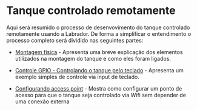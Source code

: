# Tanque controlado remotamente

Aqui será resumido o processo de desenvovimento do tanque controlado remotamente usando a Labrador. De forma a simplificar o entendimento o processo completo será dividido nas seguintes partes:

- [Montagem física](../roverreadme/mf.html) - Apresenta uma breve explicação dos elementos utilizados na montagem do tanque e como eles foram ligados.

- [Controle GPIO - Controlando o tanque pelo teclado](../roverreadme/gpio.html) - Apresenta um exemplo simples de controle via input de teclado.

- [Configurando access point](../roverreadme/ap.html) - Mostra como configurar um ponto de acesso para que o tanque seja controlado via Wifi sem depender de uma conexão externa

